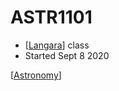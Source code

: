 # ASTR1101

- [[Langara]] class
- Started Sept 8 2020

[[Astronomy]]

[//begin]: # "Autogenerated link references for markdown compatibility"
[Langara]: langara "Langara"
[Astronomy]: astronomy "Astronomy"
[//end]: # "Autogenerated link references"
